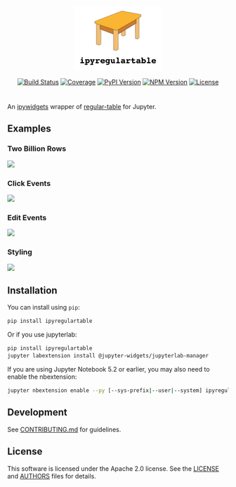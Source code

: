 <p align="center">
<img src="docs/img/logo.png" width=200></img>
</p>

<p align="center">
<a href="https://dev.azure.com/tpaine154/jupyter/_build/latest?definitionId=35&branchName=main"><img alt="Build Status" src="https://dev.azure.com/tpaine154/jupyter/_apis/build/status/jpmorganchase.ipyregulartable?branchName=main"></a>
<a href="https://dev.azure.com/tpaine154/jupyter/_build?definitionId=35&_a=summary"><img alt="Coverage" src="https://img.shields.io/azure-devops/coverage/tpaine154/jupyter/35/main"></a>
<a href="https://pypi.python.org/pypi/ipyregulartable"><img alt="PyPI Version" src="https://img.shields.io/pypi/v/ipyregulartable.svg?color=brightgreen&style=flat-square"></a>
<a href="https://www.npmjs.com/package/regular-table"><img alt="NPM Version" src="https://img.shields.io/npm/v/ipyregulartable.svg?color=brightgreen&style=flat-square"></a>
<a href="https://github.com/jpmorganchase/ipyregulartable"><img alt="License" src="https://img.shields.io/github/license/jpmorganchase/ipyregulartable?color=brightgreen&style=flat-square"></a>
</p>

# 

An [ipywidgets](https://github.com/jupyter-widgets/ipywidgets) wrapper of [regular-table](https://github.com/jpmorganchase/regular-table) for Jupyter.


## Examples
### Two Billion Rows
![](https://raw.githubusercontent.com/jpmorganchase/ipyregulartable/main/docs/img/twobillion.gif)

### Click Events
![](https://raw.githubusercontent.com/jpmorganchase/ipyregulartable/main/docs/img/click_events.gif)

### Edit Events
![](https://raw.githubusercontent.com/jpmorganchase/ipyregulartable/main/docs/img/edit_events.gif)

### Styling
![](https://raw.githubusercontent.com/jpmorganchase/ipyregulartable/main/docs/img/style.gif)

## Installation

You can install using `pip`:

```bash
pip install ipyregulartable
```

Or if you use jupyterlab:

```bash
pip install ipyregulartable
jupyter labextension install @jupyter-widgets/jupyterlab-manager
```

If you are using Jupyter Notebook 5.2 or earlier, you may also need to enable
the nbextension:
```bash
jupyter nbextension enable --py [--sys-prefix|--user|--system] ipyregulartable
```


## Development

See [CONTRIBUTING.md](./CONTRIBUTING.md) for guidelines.


## License

This software is licensed under the Apache 2.0 license. See the
[LICENSE](LICENSE) and [AUTHORS](AUTHORS) files for details.

